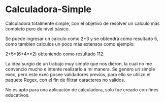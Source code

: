 # Calculadora-Simple
Calculadora totalmente simple, con el objetivo de resolver un calculo más completo pero de nivel básico.

Se puede ingresar un calculo como 2+3 y se obtendra como resultado 5, como tambien calculos un poco más extensos como ejemplo:

2+5*(6+4**2) obteniendo como resultado 112.

La idea surgio de un trabajo muy simple que nos dieron, la cual no me convencio mucho e intente realizarlo a mi manera.
Se genero un simple exec, pero este exec posee validadores previos, para ello se utilizo el paquete Regex, con el fin de
filtrar caracteres no validos.

No es apto para una aplicación de calculadora, solo fue creado con fines educativos.
